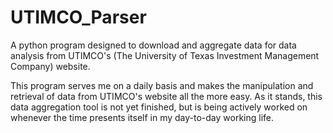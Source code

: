 # UTIMCO_Parser
A python program designed to download and aggregate data 
for data analysis from UTIMCO's (The University of Texas 
Investment Management Company) website.

This program serves me on a daily basis and makes the 
manipulation and retrieval of data from UTIMCO's website
all the more easy. As it stands, this data aggregation tool
is not yet finished, but is being actively worked on whenever
the time presents itself in my day-to-day working life.


